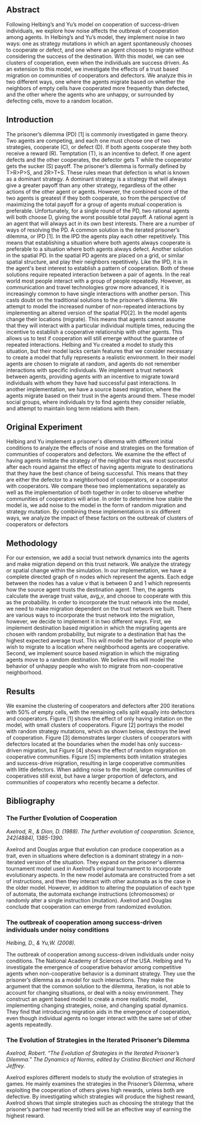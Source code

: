 ## Abstract

Following Helbing’s and Yu’s model on cooperation of success-driven individuals, we explore how noise affects the outbreak of cooperation among agents. In Helbing’s and Yu’s model, they implement noise in two ways: one as strategy mutations in which an agent spontaneously chooses to cooperate or defect, and one where an agent chooses to migrate without considering the success of the destination. With this model, we can see clusters of cooperation, even when the individuals are success driven. As an extension to this model, we investigate the effects of a trust based migration on communities of cooperators and defectors. We analyze this in two different ways, one where the agents migrate based on whether the neighbors of empty cells have cooperated more frequently than defected, and the other where the agents who are unhappy, or surrounded by defecting cells, move to a random location.

## Introduction

The prisoner’s dilemma (PD) [1] is commonly investigated in game theory. Two agents are competing, and each one must choose one of two strategies, cooperate (C), or defect (D). If both agents cooperate they both receive a reward (R). Temptation (T), is an incentive to defect. If one agent defects and the other cooperates, the defector gets T while the cooperator gets the sucker (S) payoff. The prisoner’s dilemma is formally defined by T>R>P>S, and 2R>T+S. These rules mean that defection is what is known as a dominant strategy. A dominant strategy is a strategy that will always give a greater payoff than any other strategy, regardless of the other actions of the other agent or agents. However, the combined score of the two agents is greatest if they both cooperate, so from the perspective of maximizing the total payoff for a group of agents mutual cooperation is preferable. Unfortunately, for a single round of the PD, two rational agents will both choose D, giving the worst possible total payoff. A rational agent is an agent that will always act in its own best interests.
    There are a number of ways of resolving the PD. A common solution is the iterated prisoner’s dilemma, or IPD [1]. In the IPD the agents play each other repetitively. This means that establishing a situation where both agents always cooperate is preferable to a situation where both agents always defect. Another solution in the spatial PD. In the spatial PD agents are placed on a grid, or similar spatial structure, and play their neighbors repetitively. Like the IPD, it is in the agent's best interest to establish a pattern of cooperation.
    Both of these solutions require repeated interaction between a pair of agents. In the real world most people interact with a group of people repeatedly. However, as communication and travel technologies grow more advanced, it is increasingly common to have single interactions with another person. This casts doubt on the traditional solutions to the prisoner’s dilemma.
    We attempt to model the increased number of non-repeated interactions by implementing an altered version of the spatial PD[2]. In the model agents change their locations (migrate). This means that agents cannot assume that they will interact with a particular individual multiple times, reducing the incentive to establish a cooperative relationship with other agents. This allows us to test if cooperation will still emerge without the guarantee of repeated interactions.
    Helbing and Yu created a model to study this situation, but their model lacks certain features that we consider necessary to create a model that fully represents a realistic environment. In their model agents are chosen to migrate at random, and agents do not remember interactions with specific individuals. We implement a trust network between agents, providing agents with an incentive to migrate toward individuals with whom they have had successful past interactions. In another implementation, we have a source based migration, where the agents migrate based on their trust in the agents around them. These model social groups, where individuals try to find agents they consider reliable, and attempt to maintain long term relations with them.

## Original Experiment

Helbing and Yu implement a prisoner's dilemma with different initial conditions to analyze the effects of noise and strategies on the formation of communities of cooperators and defectors. We examine the the effect of having agents imitate the strategy of the neighbor that was most successful after each round against the effect of having agents migrate to destinations that they have the best chance of being successful.  This means that they are either the defector to a neighborhood of cooperators, or a cooperator with cooperators. We compare these two implementations separately as well as the implementation of both together in order to observe whether communities of cooperators will arise. In order to determine how stable the model is, we add noise to the model in the form of random migration and strategy mutation. By combining these implementations in six different ways, we analyze the impact of these factors on the outbreak of clusters of cooperators or defectors

## Methodology

For our extension, we add a social trust network dynamics into the agents and make migration depend on this trust network. We analyze the strategy or spatial change within the simulation. In our implementation, we have a complete directed graph of n nodes which represent the agents. Each edge between the nodes has a value v that is between 0 and 1 which represents how the source agent trusts the destination agent. Then, the agents calculate the average trust value, avg_v, and choose to cooperate with this as the probability.
In order to incorporate the trust network into the model, we need to make migration dependent on the trust network we built. There are various ways to incorporate the trust network into the migration, however, we decide to implement it in two different ways. First, we implement destination based migration in which the migrating agents are chosen with random probability, but migrate to a destination that has the highest expected average trust. This will model the behavior of people who wish to migrate to a location where neighborhood agents are cooperative. Second, we implement source based migration in which the migrating agents move to a random destination. We believe this will model the behavior of unhappy people who wish to migrate from non-cooperative neighborhood.

## Results

We examine the clustering of cooperators and defectors after 200 iterations with 50% of empty cells, with the remaining cells split equally into defectors and cooperators. Figure [1] shows the effect of only having imitation on the model, with small clusters of cooperators. Figure [2] portrays the model with random strategy mutations, which as shown below, destroys the level of cooperation. Figure [3] demonstrates larger clusters of cooperators with defectors located at the boundaries when the model has only success-driven migration, but Figure [4] shows the effect of random migration on cooperative communities. Figure [5] implements both imitation strategies and success-drive migration, resulting in large cooperative communities with little defectors. When adding noise to the model, large communities of cooperatives still exist, but have a larger proportion of defectors, and communities of cooperators who recently became a defector.



## Bibliography
### The Further Evolution of Cooperation
*Axelrod, R., & Dion, D. (1988). The further evolution of cooperation. Science, 242(4884), 1385-1390.*

Axelrod and Douglas argue that evolution can produce cooperation as a trait, even in situations where defection is a dominant strategy in a non-iterated version of the situation. They expand on the prisoner's dilemma tournament model used in Axelrod’s original tournament to incorporate evolutionary aspects. In the new model automata are constructed from a set of instructions, and then they interact with other automata as is the case in the older model. However, in addition to altering the population of each type of automata, the automata exchange instructions (chromosomes) or randomly alter a single instruction (mutation). Axelrod and Douglas conclude that cooperation can emerge from randomized evolution.


### The outbreak of cooperation among success-driven individuals under noisy conditions 
*Helbing, D., & Yu,W. (2008).*

The outbreak of cooperation among success-driven individuals under noisy conditions. The National Academy of Sciences of the USA.
Helbing and Yu investigate the emergence of cooperative behavior among competitive agents when non-cooperative behavior is a dominant strategy. They use the prisoner’s dilemma as a model for such interactions. They make the argument that the common solution to the dilemma, iteration, is not able to account for changing situations, or deal with a noisy environment. They construct an agent based model to create a more realistic model, implementing changing strategies, noise, and changing spatial dynamics. They find that introducing migration aids in the emergence of cooperation, even though individual agents no longer interact with the same set of other agents repeatedly.


### The Evolution of Strategies in the Iterated Prisoner’s Dilemma 
*Axelrod, Robert. “The Evolution of Strategies in the Iterated Prisoner’s Dilemma.” The Dynamics of Norms, edited by Cristina Bicchieri and Richard Jeffrey.*

Axelrod explores different models to study the evolution of strategies in games. He mainly examines the strategies in the Prisoner’s Dilemma, where exploiting the cooperation of others gives high rewards, unless both are defective. By investigating which strategies will produce the highest reward, Axelrod shows that simple strategies such as choosing the strategy that the prisoner’s partner had recently tried will be an effective way of earning the highest reward.
